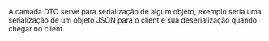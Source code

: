 A camada DTO serve para serialização de algum objeto, exemplo seria uma serialização de um objeto JSON para o client e sua deserialização quando chegar no client.